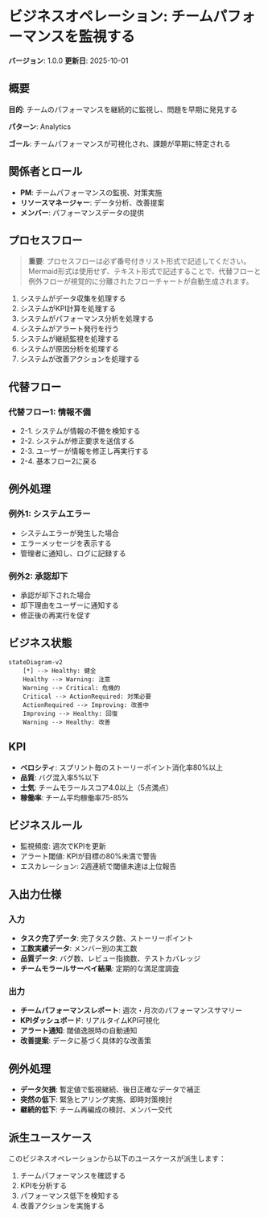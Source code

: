 # ビジネスオペレーション: チームパフォーマンスを監視する

**バージョン**: 1.0.0
**更新日**: 2025-10-01

## 概要

**目的**: チームのパフォーマンスを継続的に監視し、問題を早期に発見する

**パターン**: Analytics

**ゴール**: チームパフォーマンスが可視化され、課題が早期に特定される

## 関係者とロール

- **PM**: チームパフォーマンスの監視、対策実施
- **リソースマネージャー**: データ分析、改善提案
- **メンバー**: パフォーマンスデータの提供

## プロセスフロー

> **重要**: プロセスフローは必ず番号付きリスト形式で記述してください。
> Mermaid形式は使用せず、テキスト形式で記述することで、代替フローと例外フローが視覚的に分離されたフローチャートが自動生成されます。

1. システムがデータ収集を処理する
2. システムがKPI計算を処理する
3. システムがパフォーマンス分析を処理する
4. システムがアラート発行を行う
5. システムが継続監視を処理する
6. システムが原因分析を処理する
7. システムが改善アクションを処理する

## 代替フロー

### 代替フロー1: 情報不備
- 2-1. システムが情報の不備を検知する
- 2-2. システムが修正要求を送信する
- 2-3. ユーザーが情報を修正し再実行する
- 2-4. 基本フロー2に戻る

## 例外処理

### 例外1: システムエラー
- システムエラーが発生した場合
- エラーメッセージを表示する
- 管理者に通知し、ログに記録する

### 例外2: 承認却下
- 承認が却下された場合
- 却下理由をユーザーに通知する
- 修正後の再実行を促す

## ビジネス状態

```mermaid
stateDiagram-v2
    [*] --> Healthy: 健全
    Healthy --> Warning: 注意
    Warning --> Critical: 危機的
    Critical --> ActionRequired: 対策必要
    ActionRequired --> Improving: 改善中
    Improving --> Healthy: 回復
    Warning --> Healthy: 改善
```

## KPI

- **ベロシティ**: スプリント毎のストーリーポイント消化率80%以上
- **品質**: バグ混入率5%以下
- **士気**: チームモラールスコア4.0以上（5点満点）
- **稼働率**: チーム平均稼働率75-85%

## ビジネスルール

- 監視頻度: 週次でKPIを更新
- アラート閾値: KPIが目標の80%未満で警告
- エスカレーション: 2週連続で閾値未達は上位報告

## 入出力仕様

### 入力

- **タスク完了データ**: 完了タスク数、ストーリーポイント
- **工数実績データ**: メンバー別の実工数
- **品質データ**: バグ数、レビュー指摘数、テストカバレッジ
- **チームモラールサーベイ結果**: 定期的な満足度調査

### 出力

- **チームパフォーマンスレポート**: 週次・月次のパフォーマンスサマリー
- **KPIダッシュボード**: リアルタイムKPI可視化
- **アラート通知**: 閾値逸脱時の自動通知
- **改善提案**: データに基づく具体的な改善策

## 例外処理

- **データ欠損**: 暫定値で監視継続、後日正確なデータで補正
- **突然の低下**: 緊急ヒアリング実施、即時対策検討
- **継続的低下**: チーム再編成の検討、メンバー交代

## 派生ユースケース

このビジネスオペレーションから以下のユースケースが派生します：

1. チームパフォーマンスを確認する
2. KPIを分析する
3. パフォーマンス低下を検知する
4. 改善アクションを実施する
